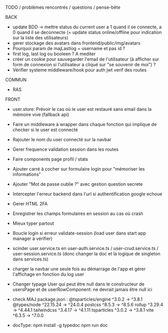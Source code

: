 TODO / problèmes rencontrés / questions / pense-bête

BACK

- update BDD -> mettre status du current user a 1 quand il se connecte, a 0 quand il se deconnecte (= update status online/offline pour indication sur la liste des utilisateurs)
- gerer stockage des avatars dans frontend/public/img/avatars
- Pourquoi param de majLastlog = username et pas id ?
- first log, last log ou booleen ? A mediter
- créer un cookie pour sauvegarder l'email de l'utilisateur (à afficher sur form de connexion si l'utilisateur a cliqué sur "se souvenir de moi") ?
- Vérifier systeme middleware/hook pour auth jwt verif des routes

COMMUN

- RAS

FRONT

- user.store: Prévoir le cas où le user est restauré sans email dans la mémoire vive (fallback api)
- Faire un middleware à wrapper dans chaque fonction qui implique de checker si le user est connecté
- Rajouter le nom du user connecté sur la navbar
- Gerer frequence validation session dans les routes
- Faire components page profil / stats
- Ajouter carré à cocher sur formulaire login pour "mémoriser les informations"
- Ajouter "Mot de passe oublie ?" avec gestion question secrete
- Intercepter l'erreur backend dans l'url si authentification google echoue
- Gerer HTML 2FA
- Enregistrer les champs formulaires en session au cas où crash
- Mieux typer partout
- Boucle login si erreur validate-session (load user dans start app manager à vérifier)
- scinder user.service.ts en user-auth.service.ts / user-crud.service.ts / user-session.service.ts (donc changer la doc et la logique de singleton dans services.ts)
- charger la navbar une seule fois au démarrage de l'app et gérer l'affichage en fonction du log user
- Changer typage User qui peut être null dans le constructeur de usersPage et de userRowComponent: ne devrait jamais être null ici

- check MAJ package.json :
 @tsparticles/engine         ^3.0.2  →   ^3.8.1
 @types/node              ^22.15.24  →  ^24.0.4
 postcss                     ^8.5.3  →   ^8.5.6
 rollup                     ^3.29.4  →  ^4.44.1
 tailwindcss                ^3.4.17  →  ^4.1.11
 tsparticles                 ^3.0.2  →   ^3.8.1
 vite                        ^6.3.5  →   ^7.0.0

- docType:	npm install -g typedoc
			npm run doc